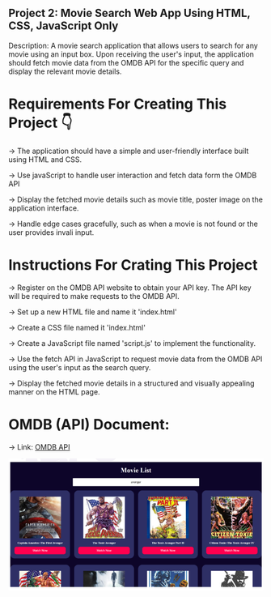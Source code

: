 ## Project 2: Movie Search Web App Using HTML, CSS, JavaScript Only

Description: A movie search application that allows users to search for any movie using an input box. Upon receiving the user's input, the application should fetch movie data from the OMDB API for the specific query and display the relevant movie details.

# Requirements For Creating This Project 👇 

-> The application should have a simple and user-friendly interface built using HTML and CSS.

-> Use javaScript to handle user interaction and fetch data form the OMDB API

-> Display the fetched movie details such as movie title, poster image on the application interface.

-> Handle edge cases gracefully, such as when a movie is not found or the user provides invali input.

# Instructions For Crating This Project

-> Register on the OMDB API website to obtain your API key. The API key will be required to make requests to the OMDB API.

-> Set up a new HTML file and name it 'index.html'

-> Create a CSS file named it 'index.html'

-> Create a JavaScript file named 'script.js' to implement the functionality.

-> Use the fetch API in JavaScript to request movie data from the OMDB API using the user's input as the search query.

-> Display the fetched movie details in a structured and visually appealing manner on the HTML page.

# OMDB (API) Document:

-> Link: <a href="https://www.omdbapi.com/">OMDB API</a>

<img src="https://github.com/salmanshaikh18/MileStone-2-Assignment/blob/main/Project_2_MovieSearchApp/assets/Screenshot%202023-10-17%20223106.png" />


